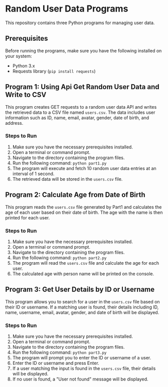 
# Random User Data Programs

This repository contains three Python programs for managing user data.

## Prerequisites

Before running the programs, make sure you have the following installed on your system:
- Python 3.x
- Requests library (`pip install requests`)

## Program 1: Using Api Get Random User Data and Write to CSV

This program creates GET requests to a random user data API and writes the retrieved data to a CSV file named `users.csv`. The data includes user information such as ID, name, email, avatar, gender, date of birth, and address.

### Steps to Run
1. Make sure you have the necessary prerequisites installed.
2. Open a terminal or command prompt.
3. Navigate to the directory containing the program files.
4. Run the following command: `python part1.py`
5. The program will execute and fetch 10 random user data entries at an interval of 1 second.
6. The retrieved data will be stored in the `users.csv` file.

## Program 2: Calculate Age from Date of Birth

This program reads the `users.csv` file generated by Part1 and calculates the age of each user based on their date of birth. The age with the name is then printed for each user.

### Steps to Run
1. Make sure you have the necessary prerequisites installed.
2. Open a terminal or command prompt.
3. Navigate to the directory containing the program files.
4. Run the following command: `python part2.py`
5. The program will read the `users.csv` file and calculate the age for each user.
6. The calculated age with person name will be printed on the console.

## Program 3: Get User Details by ID or Username

This program allows you to search for a user in the `users.csv` file based on their ID or username. If a matching user is found, their details including ID, name, username, email, avatar, gender, and date of birth will be displayed.

### Steps to Run
1. Make sure you have the necessary prerequisites installed.
2. Open a terminal or command prompt.
3. Navigate to the directory containing the program files.
4. Run the following command: `python part3.py`
5. The program will prompt you to enter the ID or username of a user.
6. Enter the ID or username and press Enter.
7. If a user matching the input is found in the `users.csv` file, their details will be displayed.
8. If no user is found, a "User not found" message will be displayed.


